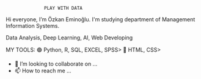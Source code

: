                   PLAY WITH DATA
Hi everyone, I’m Özkan Eminoğlu. 
I'm studying department of Management Information Systems.

Data Analysis, Deep Learning, AI, Web Developing

MY TOOLS:
🟢 Python, R, SQL, EXCEL, SPSS>
🔴 HTML, CSS>
- 💞️ I’m looking to collaborate on ...
- 📫 How to reach me ...

<!---
0xkanz/0xkanz is a ✨ special ✨ repository because its `README.md` (this file) appears on your GitHub profile.
You can click the Preview link to take a look at your changes.
--->
